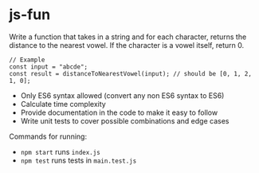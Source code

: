 # js-fun

Write a function that takes in a string and for each character, returns the distance to the nearest vowel. If the character is a vowel itself, return 0.

```
// Example
const input = "abcde";
const result = distanceToNearestVowel(input); // should be [0, 1, 2, 1, 0];
```

- Only ES6 syntax allowed (convert any non ES6 syntax to ES6)
- Calculate time complexity
- Provide documentation in the code to make it easy to follow
- Write unit tests to cover possible combinations and edge cases

Commands for running:
- `npm start` runs `index.js`
- `npm test` runs tests in `main.test.js`
